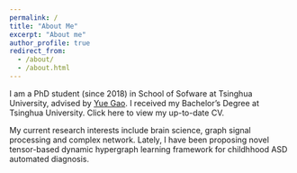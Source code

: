 ```yaml
---
permalink: /
title: "About Me"
excerpt: "About me"
author_profile: true
redirect_from: 
  - /about/
  - /about.html
---
```


I am a PhD student (since 2018) in School of Sofware at Tsinghua University, advised by [Yue Gao](http://gaoyue.org/cn_tsinghua/index). I received my Bachelor’s Degree at Tsinghua University. Click here to view my up-to-date CV.

My current research interests include brain science, graph signal processing and complex network. Lately, I have been proposing novel tensor-based dynamic hypergraph learning framework for childhhood ASD automated diagnosis. 
